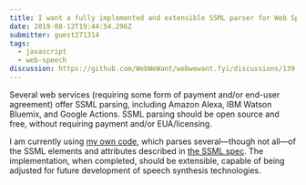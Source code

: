 ```yaml
---
title: I want a fully implemented and extensible SSML parser for Web Speech 
date: 2019-08-12T19:44:54.296Z
submitter: guest271314
tags:
  - javascript
  - web-speech
discussion: https://github.com/WebWeWant/webwewant.fyi/discussions/139
---
```


Several web services (requiring some form of payment and/or end-user agreement) offer SSML parsing, including Amazon Alexa, IBM Watson Bluemix, and Google Actions. SSML parsing should be open source and free, without requiring payment and/or EUA/licensing.

I am currently using [my own code](https://github.com/guest271314/SpeechSynthesisSSMLParser), which parses several—though not all—of the SSML elements and attributes described in [the SSML spec](https://www.w3.org/TR/2010/REC-speech-synthesis11-20100907/). The implementation, when completed, should be extensible, capable of being adjusted for future development of speech synthesis technologies.
